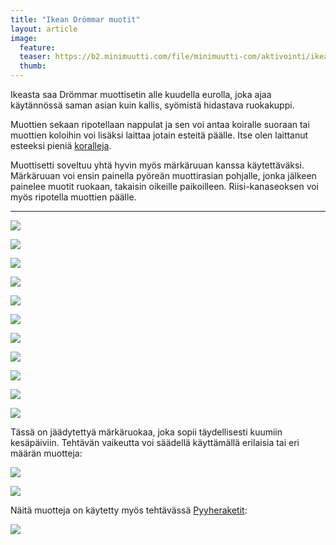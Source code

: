 ```yaml
---
title: "Ikean Drömmar muotit"
layout: article
image:
  feature:
  teaser: https://b2.minimuutti.com/file/minimuutti-com/aktivointi/ikean-drommar-muotit/DS16238-245px.jpg
  thumb:
---
```


Ikeasta saa Drömmar muottisetin alle kuudella eurolla, joka ajaa käytännössä saman asian kuin kallis, syömistä hidastava ruokakuppi.

Muottien sekaan ripotellaan nappulat ja sen voi antaa koiralle suoraan tai muottien koloihin voi lisäksi laittaa jotain esteitä päälle. Itse olen laittanut esteeksi pieniä [koralleja](/aktivointi/korallit/).

Muottisetti soveltuu yhtä hyvin myös märkäruuan kanssa käytettäväksi. Märkäruuan voi ensin painella pyöreän muottirasian pohjalle, jonka jälkeen painelee muotit ruokaan, takaisin oikeille paikoilleen. Riisi-kanaseoksen voi myös ripotella muottien päälle.

---

[![](https://b2.minimuutti.com/file/minimuutti-com/aktivointi/ikean-drommar-muotit/DS16145-800px.jpg)](https://dl.dropboxusercontent.com/sh/ea1wtnz7z734o12/AADOvTLY8nvMByn46mqXHvxEa/aktivointi/ikean-drommar-muotit/DS16145.jpg)

[![](https://b2.minimuutti.com/file/minimuutti-com/aktivointi/ikean-drommar-muotit/DS16153-800px.jpg)](https://dl.dropboxusercontent.com/sh/ea1wtnz7z734o12/AAAL1y8diHI2AGhASVvlHSYQa/aktivointi/ikean-drommar-muotit/DS16153.jpg)

[![](https://b2.minimuutti.com/file/minimuutti-com/aktivointi/ikean-drommar-muotit/DS16174-800px.jpg)](https://dl.dropboxusercontent.com/sh/ea1wtnz7z734o12/AAD2wh1Ugpy62jxn5iPjrgBMa/aktivointi/ikean-drommar-muotit/DS16174.jpg)

[![](https://b2.minimuutti.com/file/minimuutti-com/aktivointi/ikean-drommar-muotit/DS16199-800px.jpg)](https://dl.dropboxusercontent.com/sh/ea1wtnz7z734o12/AAB7DuyUDtvK7VZ2yMfvZfpSa/aktivointi/ikean-drommar-muotit/DS16199.jpg)

[![](https://b2.minimuutti.com/file/minimuutti-com/aktivointi/ikean-drommar-muotit/DS16228-800px.jpg)](https://dl.dropboxusercontent.com/sh/ea1wtnz7z734o12/AAAd4oZ-V_rrFuD2INmuoLVRa/aktivointi/ikean-drommar-muotit/DS16228.jpg)

[![](https://b2.minimuutti.com/file/minimuutti-com/aktivointi/ikean-drommar-muotit/DS16238-800px.jpg)](https://dl.dropboxusercontent.com/sh/ea1wtnz7z734o12/AABlA2fVPnCBSlEiavZrR9bKa/aktivointi/ikean-drommar-muotit/DS16238.jpg)

[![](https://b2.minimuutti.com/file/minimuutti-com/aktivointi/ikean-drommar-muotit/DS16239-800px.jpg)](https://dl.dropboxusercontent.com/sh/ea1wtnz7z734o12/AADwyrzohTRdhovLqGj_QAara/aktivointi/ikean-drommar-muotit/DS16239.jpg)

[![](https://b2.minimuutti.com/file/minimuutti-com/aktivointi/ikean-drommar-muotit/DS16258-800px.jpg)](https://dl.dropboxusercontent.com/sh/ea1wtnz7z734o12/AAAUq5pWTqnq_f12uNOffiqda/aktivointi/ikean-drommar-muotit/DS16258.jpg)

[![](https://b2.minimuutti.com/file/minimuutti-com/aktivointi/ikean-drommar-muotit/DS16263-800px.jpg)](https://dl.dropboxusercontent.com/sh/ea1wtnz7z734o12/AADzmhVus7NWt_hJvVfhwfjDa/aktivointi/ikean-drommar-muotit/DS16263.jpg)

[![](https://b2.minimuutti.com/file/minimuutti-com/aktivointi/ajanvietetta-toipilaalle/DS37739-800px.jpg)](https://dl.dropboxusercontent.com/sh/ea1wtnz7z734o12/AAAzJYUJNNARrcDxTwhJwGuma/aktivointi/ajanvietetta-toipilaalle/DS37739.jpg)

[![](https://b2.minimuutti.com/file/minimuutti-com/aktivointi/ajanvietetta-toipilaalle/DS37744-800px.jpg)](https://dl.dropboxusercontent.com/sh/ea1wtnz7z734o12/AACzwuI1ZerlPUNbWO-mtCbWa/aktivointi/ajanvietetta-toipilaalle/DS37744.jpg)

Tässä on jäädytettyä märkäruokaa, joka sopii täydellisesti kuumiin kesäpäiviin. Tehtävän vaikeutta voi säädellä  käyttämällä erilaisia tai eri määrän muotteja:

[![](https://b2.minimuutti.com/file/minimuutti-com/aktivointi/ikean-drommar-muotit/DS60168-800px.jpg)](https://dl.dropboxusercontent.com/sh/ea1wtnz7z734o12/AAAQ2uhciVo69P2_npHlpeKCa/aktivointi/ikean-drommar-muotit/DS60168.jpg)

[![](https://b2.minimuutti.com/file/minimuutti-com/aktivointi/ikean-drommar-muotit/DS60181-800px.jpg)](https://dl.dropboxusercontent.com/sh/ea1wtnz7z734o12/AACcsBymqzAcNKEWD0kWCEwGa/aktivointi/ikean-drommar-muotit/DS60181.jpg)

Näitä muotteja on käytetty myös tehtävässä [Pyyheraketit](/aktivointi/pyyheraketit/):

[![](https://b2.minimuutti.com/file/minimuutti-com/aktivointi/pyyheraketit/DS41785-800px.jpg)](/aktivointi/pyyheraketit/)

